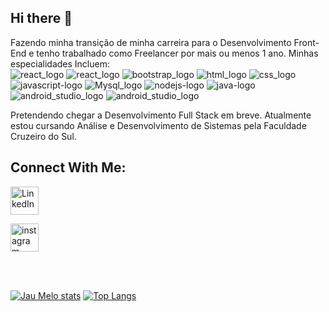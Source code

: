 ## Hi there 👋
Fazendo minha transição de minha carreira para o Desenvolvimento Front-End e tenho trabalhado como Freelancer por mais ou menos 1 ano. Minhas especialidades Incluem:<br>
<img src="https://img.shields.io/badge/React-20232A?style=for-the-badge&logo=react&logoColor=61DAFB" alt="react_logo"/>
<img src="https://img.shields.io/badge/Angular-DD0031?style=for-the-badge&logo=angular&logoColor=white" alt="react_logo"/>
<img src="https://img.shields.io/badge/Bootstrap-563D7C?style=for-the-badge&logo=bootstrap&logoColor=white" alt="bootstrap_logo"/>
<img src="https://img.shields.io/badge/HTML-239120?style=for-the-badge&logo=html5&logoColor=white" alt="html_logo"/>
<img src="https://img.shields.io/badge/CSS3-1572B6?style=for-the-badge&logo=css3&logoColor=white" alt="css_logo"/>
<img src="https://img.shields.io/badge/JavaScript-323330?style=for-the-badge&logo=javascript&logoColor=F7DF1E" alt="javascript-logo"/>
<img src="https://img.shields.io/badge/MySQL-00000F?style=for-the-badge&logo=mysql&logoColor=white" alt="Mysql_logo"/>
<img src="https://img.shields.io/badge/Node.js-43853D?style=for-the-badge&logo=node.js&logoColor=white" alt="nodejs-logo"/>
<img src="https://img.shields.io/badge/Java-ED8B00?style=for-the-badge&logo=openjdk&logoColor=whit" alt="java-logo"/>
<img src="https://img.shields.io/badge/Spring-6DB33F?style=for-the-badge&logo=spring&logoColor=white" alt="android_studio_logo"/>
<img src="https://img.shields.io/badge/Android_Studio-3DDC84?style=for-the-badge&logo=android-studio&logoColor=white" alt="android_studio_logo"/> <br>

Pretendendo chegar a Desenvolvimento Full Stack em breve. Atualmente estou cursando Análise e Desenvolvimento de Sistemas pela Faculdade Cruzeiro do Sul.<br/>
## Connect With Me:
<p>
  <a href="https://www.linkedin.com/in/jadsondemelo/"target="_blank"/>
    <img aling="left" alt="LinkedIn" width="45px" src="https://www.citypng.com/public/uploads/preview/hd-vector-flat-linkedin-in-round-icon-png-701751695046390m4phkuuiqm.png">
  </a>
</p>
<p>
  <a href="https://www.instagram.com/jaudemelo"target="_blank"/>
    <img aling="right" alt="instagram" width="45px" src="https://i.pinimg.com/736x/24/37/73/2437730f7e3a5705e205e67fa2cd1020.jpg">
  </a>
</p>
<br/>
<br/>




[![Jau Melo stats](https://github-readme-stats.vercel.app/api?username=jau-dev)](https://github.com/anuraghazra/github-readme-stats)
[![Top Langs](https://github-readme-stats.vercel.app/api/top-langs/?username=jau-dev)](https://github.com/anuraghazra/github-readme-stats)
